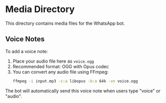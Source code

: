 # Media Directory

This directory contains media files for the WhatsApp bot.

## Voice Notes

To add a voice note:

1. Place your audio file here as `voice.ogg`
2. Recommended format: OGG with Opus codec
3. You can convert any audio file using FFmpeg:
   ```bash
   ffmpeg -i input.mp3 -c:a libopus -b:a 64k -vn voice.ogg
   ```

The bot will automatically send this voice note when users type "voice" or "audio".
